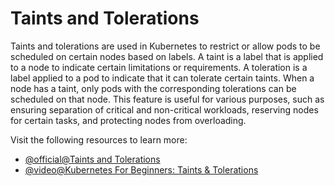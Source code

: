 # Taints and Tolerations

Taints and tolerations are used in Kubernetes to restrict or allow pods to be scheduled on certain nodes based on labels. A taint is a label that is applied to a node to indicate certain limitations or requirements. A toleration is a label applied to a pod to indicate that it can tolerate certain taints. When a node has a taint, only pods with the corresponding tolerations can be scheduled on that node. This feature is useful for various purposes, such as ensuring separation of critical and non-critical workloads, reserving nodes for certain tasks, and protecting nodes from overloading.

Visit the following resources to learn more:

- [@official@Taints and Tolerations](https://kubernetes.io/docs/concepts/scheduling-eviction/taint-and-toleration/)
- [@video@Kubernetes For Beginners: Taints & Tolerations](https://www.youtube.com/watch?v=mo2UrkjA7FE)